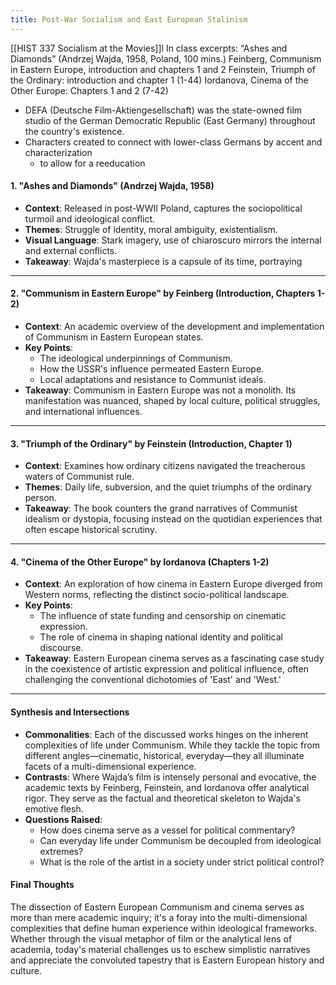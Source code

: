 ```yaml
---
title: Post-War Socialism and East European Stalinism
---
```

[[HIST 337 Socialism at the Movies]]l
In class excerpts: “Ashes and Diamonds” (Andrzej Wajda, 1958, Poland, 100 mins.) 
Feinberg, Communism in Eastern Europe, introduction and chapters 1 and 2
Feinstein, Triumph of the Ordinary: introduction and chapter 1 (1-44) 
Iordanova, Cinema of the Other Europe: Chapters 1 and 2 (7-42)
* DEFA (Deutsche Film-Aktiengesellschaft) was the state-owned film studio of the German Democratic Republic (East Germany) throughout the country's existence.
* Characters created to connect with lower-class Germans by accent and characterization 
	* to allow for a reeducation 
#### 1. "Ashes and Diamonds" (Andrzej Wajda, 1958)
- **Context**: Released in post-WWII Poland, captures the sociopolitical turmoil and ideological conflict.
- **Themes**: Struggle of identity, moral ambiguity, existentialism.
- **Visual Language**: Stark imagery, use of chiaroscuro mirrors the internal and external conflicts.
- **Takeaway**: Wajda's masterpiece is a capsule of its time, portraying
---
#### 2. "Communism in Eastern Europe" by Feinberg (Introduction, Chapters 1-2)
- **Context**: An academic overview of the development and implementation of Communism in Eastern European states.
- **Key Points**:
    - The ideological underpinnings of Communism.
    - How the USSR's influence permeated Eastern Europe.
    - Local adaptations and resistance to Communist ideals.
- **Takeaway**: Communism in Eastern Europe was not a monolith. Its manifestation was nuanced, shaped by local culture, political struggles, and international influences.
---
#### 3. "Triumph of the Ordinary" by Feinstein (Introduction, Chapter 1)
- **Context**: Examines how ordinary citizens navigated the treacherous waters of Communist rule.
- **Themes**: Daily life, subversion, and the quiet triumphs of the ordinary person.
- **Takeaway**: The book counters the grand narratives of Communist idealism or dystopia, focusing instead on the quotidian experiences that often escape historical scrutiny.
---
#### 4. "Cinema of the Other Europe" by Iordanova (Chapters 1-2)
- **Context**: An exploration of how cinema in Eastern Europe diverged from Western norms, reflecting the distinct socio-political landscape.
- **Key Points**:
    - The influence of state funding and censorship on cinematic expression.
    - The role of cinema in shaping national identity and political discourse.
- **Takeaway**: Eastern European cinema serves as a fascinating case study in the coexistence of artistic expression and political influence, often challenging the conventional dichotomies of 'East' and 'West.'
---
#### Synthesis and Intersections
- **Commonalities**: Each of the discussed works hinges on the inherent complexities of life under Communism. While they tackle the topic from different angles—cinematic, historical, everyday—they all illuminate facets of a multi-dimensional experience.
- **Contrasts**: Where Wajda’s film is intensely personal and evocative, the academic texts by Feinberg, Feinstein, and Iordanova offer analytical rigor. They serve as the factual and theoretical skeleton to Wajda's emotive flesh.
- **Questions Raised**:
    - How does cinema serve as a vessel for political commentary?
    - Can everyday life under Communism be decoupled from ideological extremes?
    - What is the role of the artist in a society under strict political control?
#### Final Thoughts
The dissection of Eastern European Communism and cinema serves as more than mere academic inquiry; it's a foray into the multi-dimensional complexities that define human experience within ideological frameworks. Whether through the visual metaphor of film or the analytical lens of academia, today's material challenges us to eschew simplistic narratives and appreciate the convoluted tapestry that is Eastern European history and culture.